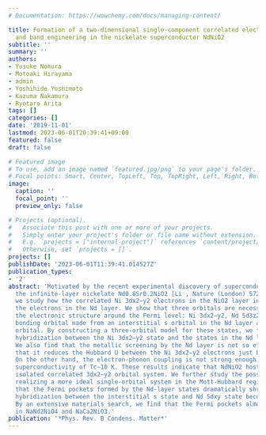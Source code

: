 ```yaml
---
# Documentation: https://wowchemy.com/docs/managing-content/

title: Formation of a two-dimensional single-component correlated electron system
  and band engineering in the nickelate superconductor NdNiO2
subtitle: ''
summary: ''
authors:
- Yusuke Nomura
- Motoaki Hirayama
- admin
- Yoshihide Yoshimoto
- Kazuma Nakamura
- Ryotaro Arita
tags: []
categories: []
date: '2019-11-01'
lastmod: 2023-06-01T20:39:41+09:00
featured: false
draft: false

# Featured image
# To use, add an image named `featured.jpg/png` to your page's folder.
# Focal points: Smart, Center, TopLeft, Top, TopRight, Left, Right, BottomLeft, Bottom, BottomRight.
image:
  caption: ''
  focal_point: ''
  preview_only: false

# Projects (optional).
#   Associate this post with one or more of your projects.
#   Simply enter your project's folder or file name without extension.
#   E.g. `projects = ["internal-project"]` references `content/project/deep-learning/index.md`.
#   Otherwise, set `projects = []`.
projects: []
publishDate: '2023-06-01T11:39:41.014527Z'
publication_types:
- '2'
abstract: 'Motivated by the recent experimental discovery of superconductivity in
  the infinite-layer nickelate Nd0.8Sr0.2NiO2 [Li , Nature (London) 572, 624 (2019)10.1038/s41586-019-1496-5],
  we study how the correlated Ni 3dx2−y2 electrons in the NiO2 layer interact with
  the electrons in the Nd layer. We show that three orbitals are necessary to represent
  the electronic structure around the Fermi level: Ni 3dx2−y2, Nd 5d3z2−r2, and a
  bonding orbital made from an interstitial s orbital in the Nd layer and the Nd 5dxy
  orbital. By constructing a three-orbital model for these states, we find that the
  hybridization between the Ni 3dx2−y2 state and the states in the Nd layer is tiny.
  We also find that the metallic screening by the Nd layer is not so effective in
  that it reduces the Hubbard U between the Ni 3dx2−y2 electrons just by 10%--20%.
  On the other hand, the electron-phonon coupling is not strong enough to mediate
  superconductivity of Tc∼10 K. These results indicate that NdNiO2 hosts an almost
  isolated correlated 3dx2−y2 orbital system. We further study the possibility of
  realizing a more ideal single-orbital system in the Mott-Hubbard regime. We find
  that the Fermi pockets formed by the Nd-layer states dramatically shrink when the
  hybridization between the interstitial s state and Nd 5dxy state becomes small.
  By an extensive materials search, we find that the Fermi pockets almost disappear
  in NaNd2NiO4 and NaCa2NiO3.'
publication: '*Phys. Rev. B Condens. Matter*'
---
```

